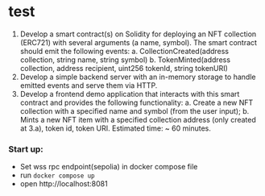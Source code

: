 # test 

1. Develop a smart contract(s) on Solidity for deploying an NFT collection (ERC721) with several arguments (a name, 
symbol). The smart contract should emit the following events:
   a. CollectionCreated(address collection, string name, string symbol)
   b. TokenMinted(address collection, address recipient, uint256 tokenId, string tokenURI)
2. Develop a simple backend server with an in-memory storage to handle emitted events and serve them via HTTP.
3. Develop a frontend demo application that interacts with this smart contract and provides the following functionality:
   a. Create a new NFT collection with a specified name and symbol (from the user input);
   b. Mints a new NFT item with a specified collection address (only created at 3.a), token id, token URI.
   Estimated time: ~ 60 minutes.



### Start up:
* Set wss rpc endpoint(sepolia) in docker compose file
* run `docker compose up`
* open http://localhost:8081
